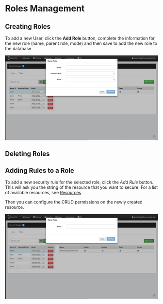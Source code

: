 

# Roles Management

## Creating Roles

To add a new User, click the **Add Role** button, complete the information for the new role
(name, parent role, mode) and then save to add the new role to the database.

![New Role](../../images/newRole.png)


## Deleting Roles

## Adding Rules to a Role

To add a new security rule for the selected role, click the *Add Rule* button.
This will ask you the string of the resource that you want to secure. For a list of 
available resources, see [Resources](../../gettingstarted/Database-Security.md#resources)

Then you can configure the CRUD permissions on the newly created resource.


![New User](../../images/newRule.png)
